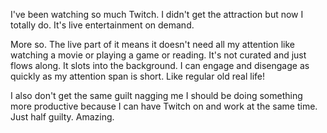 I've been watching so much Twitch. I didn't get the attraction but now I totally do. It's live entertainment on demand.

More so. The live part of it means it doesn't need all my attention like watching a movie or playing a game or reading. It's not curated and just flows along. It slots into the background. I can engage and disengage as quickly as my attention span is short. Like regular old real life!

I also don't get the same guilt nagging me I should be doing something more productive because I can have Twitch on and work at the same time. Just half guilty. Amazing.
